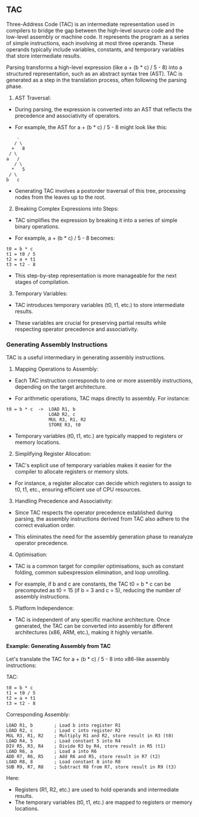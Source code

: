 
## TAC

Three-Address Code (TAC) is an intermediate representation used in compilers to bridge
the gap between the high-level source code and the low-level assembly or machine code.
It represents the program as a series of simple instructions, each involving at most
three operands. These operands typically include variables, constants, and temporary
variables that store intermediate results.

Parsing transforms a high-level expression (like a + (b * c) / 5 - 8) into a structured
representation, such as an abstract syntax tree (AST). TAC is generated as a step in the
translation process, often following the parsing phase.

1. AST Traversal:

- During parsing, the expression is converted into an AST that reflects the
  precedence and associativity of operators.

- For example, the AST for a + (b * c) / 5 - 8 might look like this:

```text
    -
   / \
  +   8
 / \
a   /
   / \
  *   5
 / \
b   c
```
- Generating TAC involves a postorder traversal of this tree, processing nodes
  from the leaves up to the root.

2. Breaking Complex Expressions into Steps:

- TAC simplifies the expression by breaking it into a series of simple binary operations.

- For example, a + (b * c) / 5 - 8 becomes:

```text
t0 = b * c
t1 = t0 / 5
t2 = a + t1
t3 = t2 - 8
```

- This step-by-step representation is more manageable for the next stages
  of compilation.

3. Temporary Variables:

- TAC introduces temporary variables (t0, t1, etc.) to store intermediate results.

- These variables are crucial for preserving partial results while respecting
  operator precedence and associativity.

### Generating Assembly Instructions

TAC is a useful intermediary in generating assembly instructions.

1. Mapping Operations to Assembly:

- Each TAC instruction corresponds to one or more assembly instructions,
  depending on the target architecture.

- For arithmetic operations, TAC maps directly to assembly. For instance:

```text
t0 = b * c  ->  LOAD R1, b
                LOAD R2, c
                MUL R3, R1, R2
                STORE R3, t0
```

- Temporary variables (t0, t1, etc.) are typically mapped to registers or
  memory locations.

2. Simplifying Register Allocation:

- TAC's explicit use of temporary variables makes it easier for the compiler
  to allocate registers or memory slots.

- For instance, a register allocator can decide which registers to assign to
  t0, t1, etc., ensuring efficient use of CPU resources.

3. Handling Precedence and Associativity:

- Since TAC respects the operator precedence established during parsing, the
  assembly instructions derived from TAC also adhere to the correct evaluation order.

- This eliminates the need for the assembly generation phase to reanalyze operator
  precedence.


4. Optimisation:

- TAC is a common target for compiler optimisations, such as constant folding,
  common subexpression elimination, and loop unrolling.

- For example, if b and c are constants, the TAC t0 = b * c can be precomputed
  as t0 = 15 (if b = 3 and c = 5), reducing the number of assembly instructions.

5. Platform Independence:

- TAC is independent of any specific machine architecture. Once generated, the
  TAC can be converted into assembly for different architectures (x86, ARM, etc.),
  making it highly versatile.


#### Example: Generating Assembly from TAC

Let's translate the TAC for a + (b * c) / 5 - 8 into x86-like assembly instructions:

TAC:

```text
t0 = b * c
t1 = t0 / 5
t2 = a + t1
t3 = t2 - 8
```

Corresponding Assembly:

```assembly
LOAD R1, b        ; Load b into register R1
LOAD R2, c        ; Load c into register R2
MUL R3, R1, R2    ; Multiply R1 and R2, store result in R3 (t0)
LOAD R4, 5        ; Load constant 5 into R4
DIV R5, R3, R4    ; Divide R3 by R4, store result in R5 (t1)
LOAD R6, a        ; Load a into R6
ADD R7, R6, R5    ; Add R6 and R5, store result in R7 (t2)
LOAD R8, 8        ; Load constant 8 into R8
SUB R9, R7, R8    ; Subtract R8 from R7, store result in R9 (t3)
```

Here:
- Registers (R1, R2, etc.) are used to hold operands and intermediate results.
- The temporary variables (t0, t1, etc.) are mapped to registers or memory locations.
